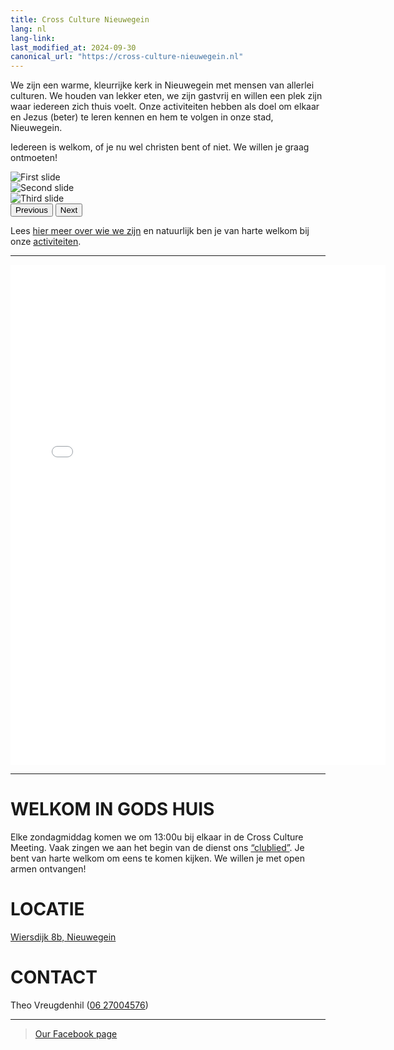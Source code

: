 ```yaml
---
title: Cross Culture Nieuwegein
lang: nl
lang-link:
last_modified_at: 2024-09-30
canonical_url: "https://cross-culture-nieuwegein.nl"
---
```


We zijn een warme, kleurrijke kerk in Nieuwegein met mensen van allerlei culturen. 
We houden van lekker eten, we zijn gastvrij en willen een plek zijn waar iedereen zich thuis voelt. 
Onze activiteiten hebben als doel om elkaar en Jezus (beter) te leren kennen en hem te volgen in onze stad, Nieuwegein.

Iedereen is welkom, of je nu wel christen bent of niet. We willen je graag ontmoeten!

<div id="carouselExampleControls" class="carousel slide" data-bs-ride="carousel">
  <div class="carousel-inner">
    <div class="carousel-item active">
      <img class="d-block w-100" src="../assets/img/slideshow1.jpg" alt="First slide">
    </div>
    <div class="carousel-item">
      <img class="d-block w-100" src="../assets/img/slideshow2.jpg" alt="Second slide">
    </div>
    <div class="carousel-item">
      <img class="d-block w-100" src="../assets/img/slideshow3.jpg" alt="Third slide">
    </div>
  </div>
  <button class="carousel-control-prev" type="button" data-bs-target="#carouselExampleControls" data-bs-slide="prev">
    <span class="carousel-control-prev-icon" aria-hidden="true"></span>
    <span class="visually-hidden">Previous</span>
  </button>
  <button class="carousel-control-next" type="button" data-bs-target="#carouselExampleControls" data-bs-slide="next">
    <span class="carousel-control-next-icon" aria-hidden="true"></span>
    <span class="visually-hidden">Next</span>
  </button>
</div>

<p class="mt-2">Lees <a href="wie-zijn-wij">hier meer over wie we zijn</a> en natuurlijk ben je van harte welkom bij onze <a href="activiteiten.html">activiteiten</a>.</p>

------------------------------------------------------------------------------------------------------------------------

<embed src="../assets/img/alpha.pdf" type="application/pdf" height="800" width="600" />

------------------------------------------------------------------------------------------------------------------------

# WELKOM IN GODS HUIS
Elke zondagmiddag komen we om 13:00u bij elkaar in de Cross Culture Meeting. Vaak zingen we aan het begin van de dienst ons <a href="https://www.youtube.com/watch?v=JgfYcKyv61Q">“clublied”</a>. Je bent van harte welkom om eens te komen kijken. We willen je met open armen ontvangen!

# LOCATIE
<a href="https://goo.gl/maps/8XTYnRHuTD62jS336">Wiersdijk 8b, Nieuwegein</a>

# CONTACT
Theo Vreugdenhil (<a href="tel://+31627004576">06 27004576</a>)

------------------------------------------------------------------------------------------------------------------------

<div class="fb-page" data-href="https://www.facebook.com/crossculturenieuwegein/" data-tabs="timeline,events,messages" data-width="500" data-height="" data-small-header="false" data-adapt-container-width="true" data-hide-cover="false" data-show-facepile="true"><blockquote cite="https://www.facebook.com/crossculturenieuwegein/" class="fb-xfbml-parse-ignore"><a href="https://www.facebook.com/crossculturenieuwegein/">Our Facebook page</a></blockquote></div>